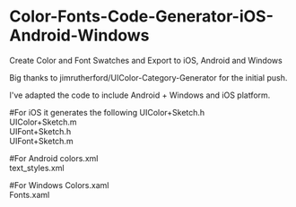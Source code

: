 # Color-Fonts-Code-Generator-iOS-Android-Windows

Create Color and Font Swatches and Export to iOS, Android and Windows

Big thanks to jimrutherford/UIColor-Category-Generator for the initial push.

I've adapted the code to include Android + Windows and iOS platform.

#For iOS it generates the following
UIColor+Sketch.h<br>
UIColor+Sketch.m<br>
UIFont+Sketch.h<br>
UIFont+Sketch.m<br>

#For Android
colors.xml<br>
text_styles.xml<br>

#For Windows
Colors.xaml<br>
Fonts.xaml<br>


